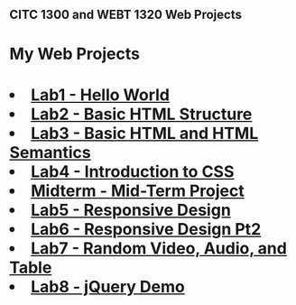## CITC 1300 and WEBT 1320 Web Projects
<h1>My Web Projects<h1>

<li><a href="Lab1/index.html">Lab1 - Hello World</a></li>
<li><a href="LAB2/index2.html">Lab2 - Basic HTML Structure</a></li>
<li><a href="Lab3/index.html">Lab3 - Basic HTML and HTML Semantics</a></li>
<li><a href="Lab4/index.html">Lab4 - Introduction to CSS</a></li>
<li><a href="Midterm/index.html">Midterm - Mid-Term Project</a></li>
<li><a href="Lab5/index.html">Lab5 - Responsive Design</a></li>
<li><a href="Lab6/index.html">Lab6 - Responsive Design Pt2</a></li>
<li><a href="Lab7/index.html">Lab7 - Random Video, Audio, and Table</a></li>
<li><a href="Lab8/index.html">Lab8 - jQuery Demo</a></li>